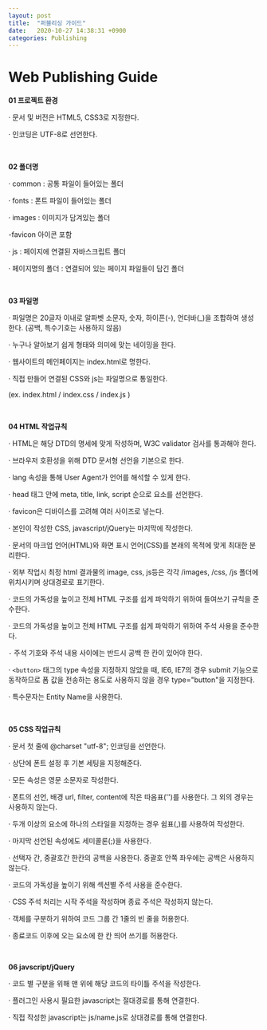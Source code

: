 ```yaml
---
layout: post
title:  "퍼블리싱 가이드"
date:   2020-10-27 14:38:31 +0900
categories: Publishing
---
```

# Web Publishing Guide

**01 프로젝트 환경**

· 문서 및 버전은 HTML5, CSS3로 지정한다.

· 인코딩은 UTF-8로 선언한다.

<br>

**02 폴더명**

· common : 공통 파일이 들어있는 폴더

· fonts : 폰트 파일이 들어있는 폴더

· images : 이미지가 담겨있는 폴더

  -favicon 아이콘 포함

· js : 페이지에 연결된 자바스크립트 폴더

· 페이지명의 폴더 : 연결되어 있는 페이지 파일들이 담긴 폴더

<br>

**03 파일명**

· 파일명은 20글자 이내로 알파벳 소문자, 숫자, 하이픈(-), 언더바(_)을 조합하여 생성한다. (공백, 특수기호는 사용하지 않음)

· 누구나 알아보기 쉽게 형태와 의미에 맞는 네이밍을 한다.

· 웹사이트의 메인페이지는 index.html로 명한다.

· 직접 만들어 연결된 CSS와 js는 파일명으로 통일한다.

  (ex. index.html / index.css / index.js )

<br>

**04 HTML 작업규칙**

· HTML은 해당 DTD의 명세에 맞게 작성하며, W3C validator 검사를 통과해야 한다.

· 브라우저 호환성을 위해 DTD 문서형 선언을 기본으로 한다.

· lang 속성을 통해 User Agent가 언어를 해석할 수 있게 한다. <html lang="ko">

· head 태그 안에 meta, title, link, script 순으로 요소를 선언한다.

· favicon은 디바이스를 고려해 여러 사이즈로 넣는다.

· 본인이 작성한 CSS, javascript/jQuery는 마지막에 작성한다.

· 문서의 마크업 언어(HTML)와 화면 표시 언어(CSS)를 본래의 목적에 맞게 최대한 분리한다.

· 외부 작업시 최정 html 결과물의 image, css, js등은 각각 /images, /css, /js 폴더에 위치시키며 상대경로로 표기한다.

·  코드의 가독성을 높이고 전체 HTML 구조를 쉽게 파악하기 위하여 들여쓰기 규칙을 준수한다.

·  코드의 가독성을 높이고 전체 HTML 구조를 쉽게 파악하기 위하여 주석 사용을 준수한다.

   `-` 주석 기호와 주석 내용 사이에는 반드시 공백 한 칸이 있어야 한다.

· `<button>` 태그의 type 속성을 지정하지 않았을 때, IE6, IE7의 경우 submit 기능으로 동작하므로 폼 값을 전송하는 용도로 사용하지 않을 경우 type="button"을 지정한다.

· 특수문자는 Entity Name을 사용한다.

<br>

**05 CSS 작업규칙**

· 문서 첫 줄에 @charset "utf-8"; 인코딩을 선언한다.

· 상단에 폰트 설정 후 기본 세팅을 지정해준다.

· 모든 속성은 영문 소문자로 작성한다.

· 폰트의 선언, 배경 url, filter, content에 작은 따옴표('')를 사용한다. 그 외의 경우는 사용하지 않는다.

· 두개 이상의 요소에 하나의 스타일을 지정하는 경우 쉼표(,)를 사용하여 작성한다.

· 마지막 선언된 속성에도 세미콜론(;)을 사용한다.

· 선택자 간, 중괄호간 한칸의 공백을 사용한다. 중괄호 안쪽 좌우에는 공백은 사용하지 않는다.

· 코드의 가독성을 높이기 위해 섹션별 주석 사용을 준수한다.

·  CSS 주석 처리는 시작 주석을 작성하며 종료 주석은 작성하지 않는다.

·  객체를 구분하기 위하여 코드 그룹 간 1줄의 빈 줄을 허용한다.

· 종료코드 이후에 오는 요소에 한 칸 띄어 쓰기를 허용한다.

<br>

**06 javscript/jQuery**

· 코드 별 구분을 위해 맨 위에 해당 코드의 타이틀 주석을 작성한다.

· 플러그인 사용시 필요한 javascript는 절대경로를 통해 연결한다.

· 직접 작성한 javascript는 js/name.js로 상대경로를 통해 연결한다.